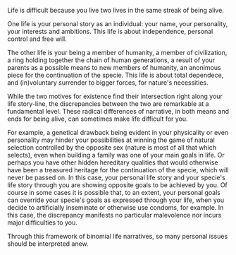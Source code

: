 Life is difficult because you live two lives in the same streak of being alive.

One life is your personal story as an individual: your name, your personality, your interests and ambitions.
This life is about independence, personal control and free will.

The other life is your being a member of humanity, a member of civilization, a ring holding together the chain of human generations, a result of your parents as a possible means to new members of humanity, an anonimous piece for the continuation of the specie.
This life is about total dependece, and (in)voluntary surrender to bigger forces, for nature's necessities.

While the two motives for existence find their intersection right along your life story-line, the discrepancies between the two are remarkable at a fundamental level.
These radical differences of narrative, in both means and ends for being alive, can sometimes make life difficult for you.

For example, a genetical drawback being evident in your physicality or even personality may hinder your possibilities at winning the game of natural selection controlled by the opposite sex (nature is most of all that which selects), even when building a family was one of your main goals in life.
Or perhaps you have other hidden hereditary qualities that would otherwise have been a treasured heritage for the continuation of the specie, which will never be passed on.
In this case, your personal life story and your specie's life story through you are showing opposite goals to be achieved by you.
Of course in some cases it is possible that, to an extent, your personal goals can override your specie's goals as expressed through your life, when you decide to artificially inseminate or otherwise use condoms, for example.
In this case, the discrepancy manifests no particular malevolence nor incurs major difficulties to you.

Through this framework of binomial life narratives, so many personal issues should be interpreted anew.
